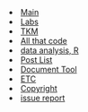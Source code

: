 <li class="sidebar-brand">
    <a href="#/intro">
        <i class="fa fa-home"></i> Main
    </a>
</li>

<li class="sidebar-brand">
    <a href="">Labs</a>
</li>

<li><a href="#/labTKM">TKM</a></li>
<li><a href="#/labCode">All that code</a></li>
<li><a href="#/labR">data analysis, R</a></li>

<li class="sidebar-brand">
    <a href="#/list">Post List</a>
</li>

<li class="sidebar-brand">
    <a href="#/docTools">Document Tool</a>
</li>

<li class="sidebar-brand">
    <a href="">ETC</a>
</li>

<li><a href="#/copyright">Copyright</a></li>
<li>
    <a href="https://github.com/KMOnGoing/KMOnGoing.github.io/issues" target='_blank'>issue report</a>
</li>


